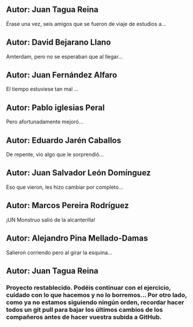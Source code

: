 ## Autor: Juan Tagua Reina
Érase una vez, seis amigos que se fueron de viaje de estudios a...
## Autor: David Bejarano Llano
Amterdam, pero no se esperaban que al llegar...
## Autor: Juan Fernández Alfaro
El tiempo estuviese tan mal ... 
## Autor: Pablo iglesias Peral
Pero afortunadamente mejoró...
## Autor: Eduardo Jarén Caballos
De repente, vio algo que le sorprendió...
## Autor: Juan Salvador León Domínguez
Eso que vieron, les hizo cambiar por completo...
## Autor: Marcos Pereira Rodríguez
¡UN Monstruo salió de la alcanterilla!
## Autor: Alejandro Pina Mellado-Damas
Salieron corriendo pero al girar la esquina...

## Autor: Juan Tagua Reina
### Proyecto restablecido. Podéis continuar con el ejercicio, cuidado con lo que hacemos y no lo borremos... Por otro lado, como ya no estamos siguiendo ningún orden, recordar hacer todos un git pull para bajar los últimos cambios de los compañeros antes de hacer vuestra subida a GitHub.